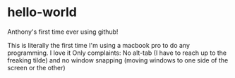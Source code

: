 # hello-world
Anthony's first time ever using github!

This is literally the first time I'm using a macbook pro to do any programming. I love it
Only complaints: No alt-tab (I have to reach up to the freaking tilde) and no window snapping (moving windows to one side of the screen or the other)
